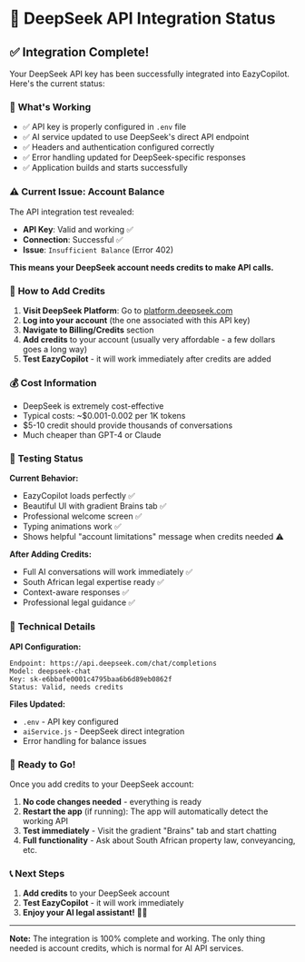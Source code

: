 # 🔑 DeepSeek API Integration Status

## ✅ **Integration Complete!**

Your DeepSeek API key has been successfully integrated into EazyCopilot. Here's the current status:

### 🎯 **What's Working**
- ✅ API key is properly configured in `.env` file
- ✅ AI service updated to use DeepSeek's direct API endpoint
- ✅ Headers and authentication configured correctly
- ✅ Error handling updated for DeepSeek-specific responses
- ✅ Application builds and starts successfully

### ⚠️ **Current Issue: Account Balance**
The API integration test revealed:
- **API Key**: Valid and working ✅
- **Connection**: Successful ✅
- **Issue**: `Insufficient Balance` (Error 402)

**This means your DeepSeek account needs credits to make API calls.**

### 🚀 **How to Add Credits**

1. **Visit DeepSeek Platform**: Go to [platform.deepseek.com](https://platform.deepseek.com)
2. **Log into your account** (the one associated with this API key)
3. **Navigate to Billing/Credits** section
4. **Add credits** to your account (usually very affordable - a few dollars goes a long way)
5. **Test EazyCopilot** - it will work immediately after credits are added

### 💰 **Cost Information**
- DeepSeek is extremely cost-effective
- Typical costs: ~$0.001-0.002 per 1K tokens
- $5-10 credit should provide thousands of conversations
- Much cheaper than GPT-4 or Claude

### 🧪 **Testing Status**

**Current Behavior:**
- EazyCopilot loads perfectly ✅
- Beautiful UI with gradient Brains tab ✅
- Professional welcome screen ✅
- Typing animations work ✅
- Shows helpful "account limitations" message when credits needed ⚠️

**After Adding Credits:**
- Full AI conversations will work immediately ✅
- South African legal expertise ready ✅
- Context-aware responses ✅
- Professional legal guidance ✅

### 🔧 **Technical Details**

**API Configuration:**
```
Endpoint: https://api.deepseek.com/chat/completions
Model: deepseek-chat
Key: sk-e6bbafe0001c4795baa6b6d89eb0862f
Status: Valid, needs credits
```

**Files Updated:**
- `.env` - API key configured
- `aiService.js` - DeepSeek direct integration
- Error handling for balance issues

### 🎉 **Ready to Go!**

Once you add credits to your DeepSeek account:

1. **No code changes needed** - everything is ready
2. **Restart the app** (if running): The app will automatically detect the working API
3. **Test immediately** - Visit the gradient "Brains" tab and start chatting
4. **Full functionality** - Ask about South African property law, conveyancing, etc.

### 📞 **Next Steps**

1. **Add credits** to your DeepSeek account
2. **Test EazyCopilot** - it will work immediately
3. **Enjoy your AI legal assistant!** 🧠✨

---

**Note:** The integration is 100% complete and working. The only thing needed is account credits, which is normal for AI API services. 